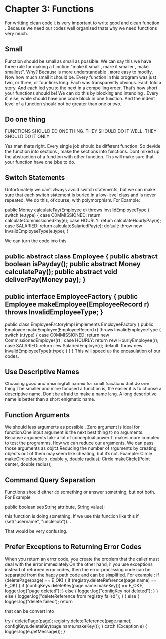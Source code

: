 # Chapter 3: Functions
For writting clean code it is very important to write good and clean function . Because we need our codes well organised thats why we need functions very much.

## Small
Function should be small as small as possible. We can say this we have three rule for making a function "make it small , make it smaller , make smallest". 
Why? Because is more understandable , more easy to modify. 
Now how much small it should be. Every function in this program
was just two, or three, or four lines long. Each was transparently obvious. Each told
a story. And each led you to the next in a compelling order. That’s how short your functions
should be!
We can do this by blocking and intending . Every if, else, while should have one code block in one function. And the indent level of a function should not be greater than one or two. 

## Do one thing
FUNCTIONS SHOULD DO ONE THING. THEY SHOULD DO IT WELL.
THEY SHOULD DO IT ONLY.

Yes man thats right. Every single job should be different function. So devide the function into sections , make the sections into functions. Dont mixed up the abstraction of a function with other function. This will make sure that your function have one jobe to do.

## Switch Statements
Unfortunately
we can’t always avoid switch statements, but we can make sure that each switch
statement is buried in a low-level class and is never repeated. We do this, of course, with
polymorphism.
For Example:

public Money calculatePay(Employee e)
throws InvalidEmployeeType {
switch (e.type) {
case COMMISSIONED:
return calculateCommissionedPay(e);
case HOURLY:
return calculateHourlyPay(e);
case SALARIED:
return calculateSalariedPay(e);
default:
throw new InvalidEmployeeType(e.type);
}

We can turn the code into this

public abstract class Employee {
public abstract boolean isPayday();
public abstract Money calculatePay();
public abstract void deliverPay(Money pay);
}
-----------------
public interface EmployeeFactory {
public Employee makeEmployee(EmployeeRecord r) throws InvalidEmployeeType;
}
-----------------
public class EmployeeFactoryImpl implements EmployeeFactory {
public Employee makeEmployee(EmployeeRecord r) throws InvalidEmployeeType {
switch (r.type) {
case COMMISSIONED:
return new CommissionedEmployee(r) ;
case HOURLY:
return new HourlyEmployee(r);
case SALARIED:
return new SalariedEmploye(r);
default:
throw new InvalidEmployeeType(r.type);
}
}
}
This will speed up the encasulation of our codes. 

## Use Descriptive Names

Choosing good and meaningfull names for small functions that do one thing.The smaller and more focused a function is, the easier it is to choose a descriptive
name. Don’t be afraid to make a name long. A long descriptive name is better than a short
enigmatic name.

## Function Arguments
We should less arguments as possible . Zero argument is ideal for function.One input argument is the next best thing to no arguments. Because arguments take a lot of conceptual power. It makes more complex to test the programms. 
How we can reduce our arguments. We can pass those arguments as objrct.Reducing the number of arguments by creating objects out of them may seem like
cheating, but it’s not.
Example:
Circle makeCircle(double x, double y, double radius);
Circle makeCircle(Point center, double radius);

## Command Query Separation
Functions should either do something or answer something, but not both. For Example

public boolean set(String attribute, String value);

this function is doing something. If we use this function like this
if (set("username", "unclebob"))...

That would be very confusing. 
## Prefer Exceptions to Returning Error Codes
When you return an error code, you create the problem that the caller must deal with
the error immediately.On the other hand, if you use exceptions instead of returned error codes, then the error
processing code can be separated from the happy path code and can be simplified.
For example :
if (deletePage(page) == E_OK) {
if (registry.deleteReference(page.name) == E_OK) {
if (configKeys.deleteKey(page.name.makeKey()) == E_OK){
logger.log("page deleted");
} else {
logger.log("configKey not deleted");
}
} else {
logger.log("deleteReference from registry failed");
}
} else {
logger.log("delete failed");
return

that can be convert into 

try {
deletePage(page);
registry.deleteReference(page.name);
configKeys.deleteKey(page.name.makeKey());
}
catch (Exception e) {
logger.log(e.getMessage());
}


